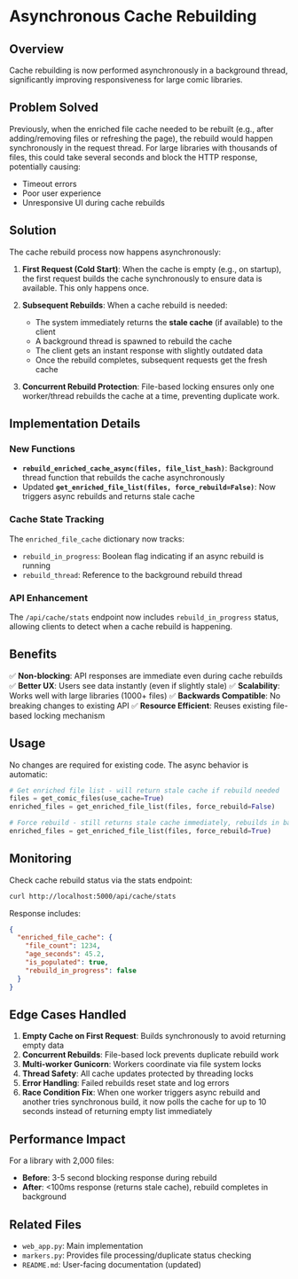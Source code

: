 # Asynchronous Cache Rebuilding

## Overview

Cache rebuilding is now performed asynchronously in a background thread, significantly improving responsiveness for large comic libraries.

## Problem Solved

Previously, when the enriched file cache needed to be rebuilt (e.g., after adding/removing files or refreshing the page), the rebuild would happen synchronously in the request thread. For large libraries with thousands of files, this could take several seconds and block the HTTP response, potentially causing:
- Timeout errors
- Poor user experience
- Unresponsive UI during cache rebuilds

## Solution

The cache rebuild process now happens asynchronously:

1. **First Request (Cold Start)**: When the cache is empty (e.g., on startup), the first request builds the cache synchronously to ensure data is available. This only happens once.

2. **Subsequent Rebuilds**: When a cache rebuild is needed:
   - The system immediately returns the **stale cache** (if available) to the client
   - A background thread is spawned to rebuild the cache
   - The client gets an instant response with slightly outdated data
   - Once the rebuild completes, subsequent requests get the fresh cache

3. **Concurrent Rebuild Protection**: File-based locking ensures only one worker/thread rebuilds the cache at a time, preventing duplicate work.

## Implementation Details

### New Functions

- **`rebuild_enriched_cache_async(files, file_list_hash)`**: Background thread function that rebuilds the cache asynchronously
- Updated **`get_enriched_file_list(files, force_rebuild=False)`**: Now triggers async rebuilds and returns stale cache

### Cache State Tracking

The `enriched_file_cache` dictionary now tracks:
- `rebuild_in_progress`: Boolean flag indicating if an async rebuild is running
- `rebuild_thread`: Reference to the background rebuild thread

### API Enhancement

The `/api/cache/stats` endpoint now includes `rebuild_in_progress` status, allowing clients to detect when a cache rebuild is happening.

## Benefits

✅ **Non-blocking**: API responses are immediate even during cache rebuilds
✅ **Better UX**: Users see data instantly (even if slightly stale)
✅ **Scalability**: Works well with large libraries (1000+ files)
✅ **Backwards Compatible**: No breaking changes to existing API
✅ **Resource Efficient**: Reuses existing file-based locking mechanism

## Usage

No changes are required for existing code. The async behavior is automatic:

```python
# Get enriched file list - will return stale cache if rebuild needed
files = get_comic_files(use_cache=True)
enriched_files = get_enriched_file_list(files, force_rebuild=False)

# Force rebuild - still returns stale cache immediately, rebuilds in background
enriched_files = get_enriched_file_list(files, force_rebuild=True)
```

## Monitoring

Check cache rebuild status via the stats endpoint:

```bash
curl http://localhost:5000/api/cache/stats
```

Response includes:
```json
{
  "enriched_file_cache": {
    "file_count": 1234,
    "age_seconds": 45.2,
    "is_populated": true,
    "rebuild_in_progress": false
  }
}
```

## Edge Cases Handled

1. **Empty Cache on First Request**: Builds synchronously to avoid returning empty data
2. **Concurrent Rebuilds**: File-based lock prevents duplicate rebuild work
3. **Multi-worker Gunicorn**: Workers coordinate via file system locks
4. **Thread Safety**: All cache updates protected by threading locks
5. **Error Handling**: Failed rebuilds reset state and log errors
6. **Race Condition Fix**: When one worker triggers async rebuild and another tries synchronous build, it now polls the cache for up to 10 seconds instead of returning empty list immediately

## Performance Impact

For a library with 2,000 files:
- **Before**: 3-5 second blocking response during rebuild
- **After**: <100ms response (returns stale cache), rebuild completes in background

## Related Files

- `web_app.py`: Main implementation
- `markers.py`: Provides file processing/duplicate status checking
- `README.md`: User-facing documentation (updated)
